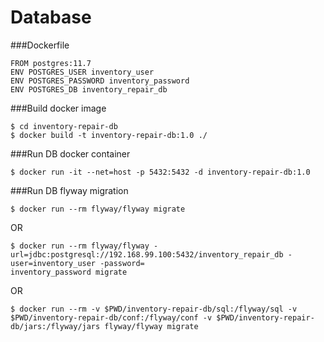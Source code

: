 # Database

###Dockerfile
```
FROM postgres:11.7
ENV POSTGRES_USER inventory_user
ENV POSTGRES_PASSWORD inventory_password
ENV POSTGRES_DB inventory_repair_db 
```

###Build docker image
```
$ cd inventory-repair-db
$ docker build -t inventory-repair-db:1.0 ./ 
```

###Run DB docker container
```
$ docker run -it --net=host -p 5432:5432 -d inventory-repair-db:1.0
```

###Run DB flyway migration
```
$ docker run --rm flyway/flyway migrate
```
OR
```
$ docker run --rm flyway/flyway -url=jdbc:postgresql://192.168.99.100:5432/inventory_repair_db -user=inventory_user -password=
inventory_password migrate
```
OR
```
$ docker run --rm -v $PWD/inventory-repair-db/sql:/flyway/sql -v $PWD/inventory-repair-db/conf:/flyway/conf -v $PWD/inventory-repair-db/jars:/flyway/jars flyway/flyway migrate
```
